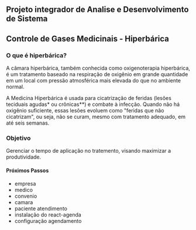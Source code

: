 ## Projeto integrador de Analise e Desenvolvimento de Sistema
## Controle de Gases Medicinais - Hiperbárica

### O que é hiperbárica?
<p> A câmara hiperbárica, também conhecida como oxigenoterapia hiperbárica, é um tratamento baseado na respiração de oxigênio em grande quantidade em um local com pressão atmosférica mais elevada do que no ambiente normal.</p>
<p> A Medicina Hiperbárica é usada para cicatrização de feridas (lesões teciduais agudas* ou crônicas**) e combate à infecção. Quando não há oxigênio suficiente, essas lesões evoluem como "feridas que não cicatrizam", ou seja, não se curam, mesmo com tratamento adequado, em até seis semanas.</p>

### Objetivo
<p> Gerenciar o tempo de aplicação no tratemento, visando maximizar a produtividade. </p>


#### Próximos Passos
 * empresa
 * medico
 * convenio
 * camara
 * paciente
atendimento
 * instalação do react-agenda
 * configuração
agendamento


